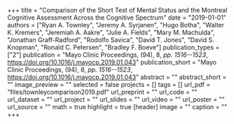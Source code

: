 +++
title = "Comparison of the Short Test of Mental Status and the Montreal Cognitive Assessment Across the Cognitive Spectrum"
date = "2019-01-01"
authors = ["Ryan A. Townley", "Jeremy A. Syrjanen", "Hugo Botha", "Walter K. Kremers", "Jeremiah A. Aakre", "Julie A. Fields", "Mary M. Machulda", "Jonathan Graff-Radford", "Rodolfo Savica", "David T. Jones", "David S. Knopman", "Ronald C. Petersen", "Bradley F. Boeve"]
publication_types = ["2"]
publication = "Mayo Clinic Proceedings, (94), 8, _pp. 1516--1523_, https://doi.org/10.1016/j.mayocp.2019.01.043"
publication_short = "Mayo Clinic Proceedings, (94), 8, _pp. 1516--1523_, https://doi.org/10.1016/j.mayocp.2019.01.043"
abstract = ""
abstract_short = ""
image_preview = ""
selected = false
projects = []
tags = []
url_pdf = "files/townleycomparison2019.pdf"
url_preprint = ""
url_code = ""
url_dataset = ""
url_project = ""
url_slides = ""
url_video = ""
url_poster = ""
url_source = ""
math = true
highlight = true
[header]
image = ""
caption = ""
+++
